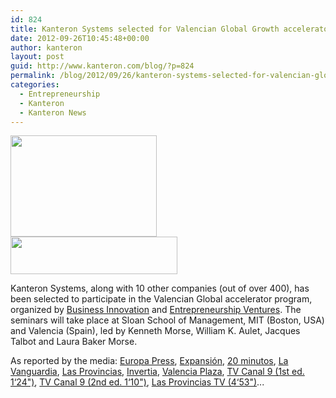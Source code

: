 ```yaml
---
id: 824
title: Kanteron Systems selected for Valencian Global Growth accelerator 2012
date: 2012-09-26T10:45:48+00:00
author: kanteron
layout: post
guid: http://www.kanteron.com/blog/?p=824
permalink: /blog/2012/09/26/kanteron-systems-selected-for-valencian-global-accelerator-2012/
categories:
  - Entrepreneurship
  - Kanteron
  - Kanteron News
---
```

<img alt="" src="http://www.entrepreneurship-spain.com/img/valencia-global-growth-program-logo-02.png" title="Valencian Growth" class="aligncenter" width="234" height="162" />
  
<img alt="" src="http://www.entrepreneurship-spain.com/img/logo_for_web.gif" title="Spain entrepreneurship network" class="aligncenter" width="267" height="60" />

Kanteron Systems, along with 10 other companies (out of over 400), has been selected to participate in the Valencian Global accelerator program, organized by <a title="http://www.ib-businessinnovation.es" href="http://www.ib-businessinnovation.es" target="_blank">Business Innovation</a> and <a href="http://entven.com" title="http://entven.com" target="_blank">Entrepreneurship Ventures</a>. The seminars will take place at Sloan School of Management, MIT (Boston, USA) and Valencia (Spain), led by Kenneth Morse, William K. Aulet, Jacques Talbot and Laura Baker Morse.

As reported by the media: <a title="http://www.europapress.es/comunitat-valenciana/noticia-generalitat-presenta-lunes-programa-valencian-global-growth-apoyo-emprendedurismo-innovador-20120922110251.html" href="http://www.europapress.es/comunitat-valenciana/noticia-generalitat-presenta-lunes-programa-valencian-global-growth-apoyo-emprendedurismo-innovador-20120922110251.html" target="_blank">Europa Press</a>, <a title="http://www.expansion.com/2012/09/24/valencia/1348495314.html" href="http://www.expansion.com/2012/09/24/valencia/1348495314.html" target="_blank">Expansión</a>, <a title="http://www.20minutos.es/noticia/1596368/0/" href="http://www.20minutos.es/noticia/1596368/0/" target="_blank">20 minutos</a>, <a title="http://www.lavanguardia.com/local/valencia/20120922/54350706706/la-generalitat-presenta-el-lunes-el-programa-valencian-global-growth-de-apoyo-al-emprendedurismo.html" href="http://www.lavanguardia.com/local/valencia/20120922/54350706706/la-generalitat-presenta-el-lunes-el-programa-valencian-global-growth-de-apoyo-al-emprendedurismo.html" target="_blank">La Vanguardia</a>, <a title="http://www.lasprovincias.es/videos/valencia/ciudad/1858849276001-valencian-global-growth-program.html" href="http://www.lasprovincias.es/videos/valencia/ciudad/1858849276001-valencian-global-growth-program.html" target="_blank">Las Provincias</a>, <a title="http://www.invertia.com/noticias/generalitat-presenta-lunes-programa-valencian-global-growth-apoyo-emprendedurismo-innovador-2758837.htm" href="http://www.invertia.com/noticias/generalitat-presenta-lunes-programa-valencian-global-growth-apoyo-emprendedurismo-innovador-2758837.htm" target="_blank">Invertia</a>, <a title="http://www.valenciaplaza.com/ver/62629/valencian-global-growth-la-generalitat-condicionara-la-devolucion-de-creditos-a-la-innovacion-al-exito-de-los-proyectos.html" href="http://www.valenciaplaza.com/ver/62629/valencian-global-growth-la-generalitat-condicionara-la-devolucion-de-creditos-a-la-innovacion-al-exito-de-los-proyectos.html" target="_blank">Valencia Plaza</a>, <a title="http://www.rtvv.es/va/economia/Onze-innovadores-valencianes-participaran-lexterior_0_779922066.html" href="http://www.rtvv.es/va/economia/Onze-innovadores-valencianes-participaran-lexterior_0_779922066.html" target="_blank">TV Canal 9 (1st ed. 1‘24")</a>, <a title="http://www.rtvv.es/va/informatius/Nt9-edicio_3_779952100.html" href="http://www.rtvv.es/va/informatius/Nt9-edicio_3_779952100.html" target="_blank">TV Canal 9 (2nd ed. 1‘10")</a>, <a title="http://www.lasprovincias.es/videos/valencia/ciudad/1857640666001-valencian-global.html " href="http://www.lasprovincias.es/videos/valencia/ciudad/1857640666001-valencian-global.html" target="_blank">Las Provincias TV (4‘53")</a>...